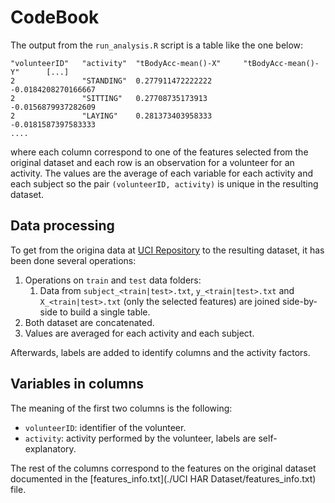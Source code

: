 # CodeBook

The output from the `run_analysis.R` script is a table like the one below:

```
"volunteerID"   "activity"  "tBodyAcc-mean()-X"     "tBodyAcc-mean()-Y"      [...]
2               "STANDING"  0.277911472222222       -0.0184208270166667     
2               "SITTING"   0.27708735173913        -0.0156879937282609
2               "LAYING"    0.281373403958333       -0.0181587397583333 
....
```

where each column correspond to one of the features selected from the original dataset and each
row is an observation for a volunteer for an activity. The values are the average of each
variable for each activity and each subject so the pair `(volunteerID, activity)` is unique in
the resulting dataset.


## Data processing

To get from the origina data at [UCI Repository](http://archive.ics.uci.edu/ml/datasets/Human+Activity+Recognition+Using+Smartphones) to the resulting dataset, it has been done
several operations:

 1. Operations on `train` and `test` data folders:
    1. Data from `subject_<train|test>.txt`, `y_<train|test>.txt` and `X_<train|test>.txt`
       (only the selected features) are joined side-by-side to build a single table.
 2. Both dataset are concatenated.
 3. Values are averaged for each activity and each subject.

Afterwards, labels are added to identify columns and the activity factors.


## Variables in columns

The meaning of the first two columns is the following:

 * `volunteerID`: identifier of the volunteer.
 * `activity`: activity performed by the volunteer, labels are self-explanatory.

The rest of the columns correspond to the features on the original dataset documented
in the [features_info.txt](./UCI HAR Dataset/features_info.txt) file.